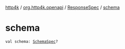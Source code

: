 [http4k](../../index.md) / [org.http4k.openapi](../index.md) / [ResponseSpec](index.md) / [schema](./schema.md)

# schema

`val schema: `[`SchemaSpec`](../-schema-spec/index.md)`?`
